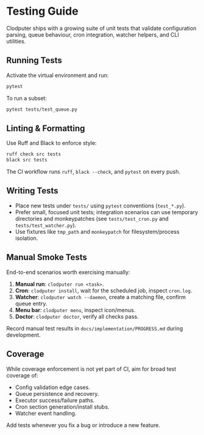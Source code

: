 # Testing Guide

Clodputer ships with a growing suite of unit tests that validate configuration parsing, queue behaviour, cron integration, watcher helpers, and CLI utilities.

## Running Tests

Activate the virtual environment and run:

```bash
pytest
```

To run a subset:

```bash
pytest tests/test_queue.py
```

## Linting & Formatting

Use Ruff and Black to enforce style:

```bash
ruff check src tests
black src tests
```

The CI workflow runs `ruff`, `black --check`, and `pytest` on every push.

## Writing Tests

- Place new tests under `tests/` using `pytest` conventions (`test_*.py`).
- Prefer small, focused unit tests; integration scenarios can use temporary directories and monkeypatches (see `tests/test_cron.py` and `tests/test_watcher.py`).
- Use fixtures like `tmp_path` and `monkeypatch` for filesystem/process isolation.

## Manual Smoke Tests

End-to-end scenarios worth exercising manually:

1. **Manual run**: `clodputer run <task>`.
2. **Cron**: `clodputer install`, wait for the scheduled job, inspect `cron.log`.
3. **Watcher**: `clodputer watch --daemon`, create a matching file, confirm queue entry.
4. **Menu bar**: `clodputer menu`, inspect icon/menus.
5. **Doctor**: `clodputer doctor`, verify all checks pass.

Record manual test results in `docs/implementation/PROGRESS.md` during development.

## Coverage

While coverage enforcement is not yet part of CI, aim for broad test coverage of:

- Config validation edge cases.
- Queue persistence and recovery.
- Executor success/failure paths.
- Cron section generation/install stubs.
- Watcher event handling.

Add tests whenever you fix a bug or introduce a new feature.
